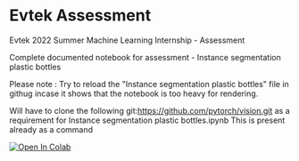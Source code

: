 # Evtek Assessment
Evtek 2022 Summer Machine Learning Internship - Assessment

Complete documented notebook for assessment - Instance segmentation plastic bottles

Please note : Try to reload the "Instance segmentation plastic bottles" file in githug incase it shows that the notebook is too heavy for rendering.

Will have to clone the following git:https://github.com/pytorch/vision.git as a requirement for Instance segmentation plastic bottles.ipynb
This is present already as a command

[![Open In Colab](https://colab.research.google.com/assets/colab-badge.svg)](https://colab.research.google.com/drive/1TTjwjvQQTC4X6UjnNW7FihuPgxybNl31?usp=sharing)

